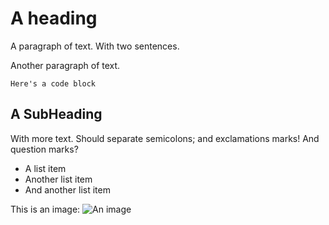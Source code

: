 # A heading

A paragraph of text. With two sentences.

Another paragraph of text.

<p>
  <code>Here's a code block</code>
</p>

## A SubHeading

With more text. Should separate semicolons; and exclamations marks! And question marks?

- A list item
- Another list item
- And another list item

This is an image: <img src="https://example.com/image.jpg" alt="An image" />
